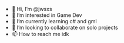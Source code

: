 - 👋 Hi, I’m @jwsxs
- 👀 I’m interested in Game Dev
- 🌱 I’m currently learning c# and gml
- 💞️ I’m looking to collaborate on solo projects
- 📫 How to reach me idk

<!---
kcabdof/kcabdof is a ✨ special ✨ repository because its `README.md` (this file) appears on your GitHub profile.
You can click the Preview link to take a look at your changes.
--->
